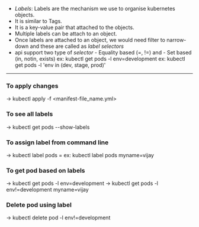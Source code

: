 * *Labels*: Labels are the mechanism we use to organise kubernetes objects. 
* It is similar to Tags.
* It is a key-value pair that attached to the objects.
* Multiple labels can be attach to an object.
* Once labels are attached to an object, we would need filter to narrow-down and these are called as *label selectors*
* api support two type of *selector* - Equality based (=, !=) and - Set based (in, notin, exists)
ex: kubectl get pods -l env=development
ex: kubectl get pods -l 'env in (dev, stage, prod)'


---------------------------------------------------------------------------------
### To apply changes
-> kubectl apply -f <manifest-file_name.yml>

### To see all labels
-> kubectl get pods --show-labels

### To assign label from command line
-> kubectl label pods <pod-name> <label-key>=<label-value>
ex: kubectl label pods <pod-name> myname=vijay

### To get pod based on labels
-> kubectl get pods -l env=development
-> kubectl get pods -l env!=development myname=vijay

### Delete pod using label
-> kubectl delete pod -l env!=development

